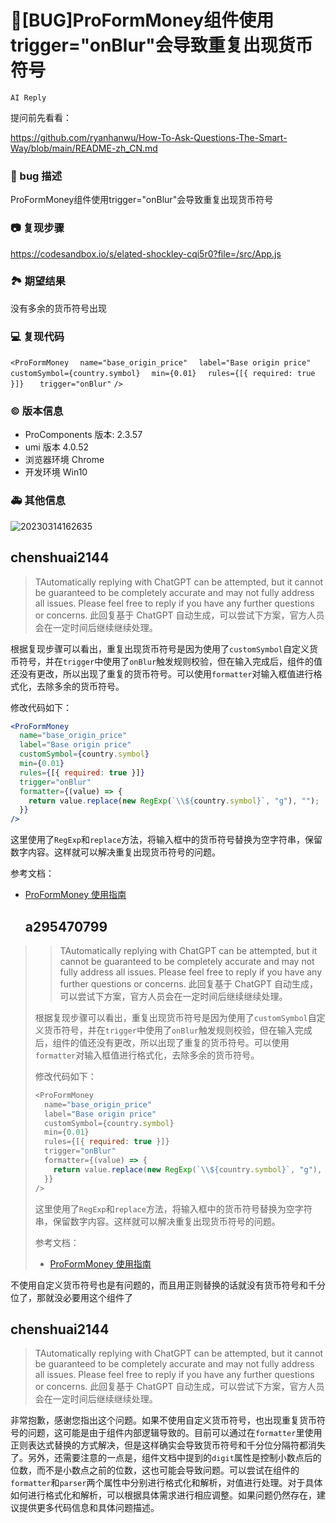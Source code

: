 # 🐛[BUG]ProFormMoney组件使用trigger="onBlur"会导致重复出现货币符号

`AI Reply`

提问前先看看：

https://github.com/ryanhanwu/How-To-Ask-Questions-The-Smart-Way/blob/main/README-zh_CN.md

### 🐛 bug 描述

ProFormMoney组件使用trigger="onBlur"会导致重复出现货币符号

### 📷 复现步骤

https://codesandbox.io/s/elated-shockley-cqi5r0?file=/src/App.js

### 🏞 期望结果

没有多余的货币符号出现

### 💻 复现代码

`<ProFormMoney`
`  name="base_origin_price"`
`  label="Base origin price"`
`  customSymbol={country.symbol}`
`  min={0.01}`
`  rules={[{ required: true }]}`
`   trigger="onBlur"`
`/>`

### © 版本信息

- ProComponents 版本: 2.3.57
- umi 版本 4.0.52
- 浏览器环境 Chrome
- 开发环境 Win10

### 🚑 其他信息

![20230314162635](https://user-images.githubusercontent.com/42329829/224941291-35570c34-41e2-4dcb-b0be-29eec0ef76c6.gif)

## chenshuai2144

> TAutomatically replying with ChatGPT can be attempted, but it cannot be guaranteed to be completely accurate and may not fully address all issues. Please feel free to reply if you have any further questions or concerns.
> 此回复基于 ChatGPT 自动生成，可以尝试下方案，官方人员会在一定时间后继续继续处理。

根据复现步骤可以看出，重复出现货币符号是因为使用了`customSymbol`自定义货币符号，并在`trigger`中使用了`onBlur`触发规则校验，但在输入完成后，组件的值还没有更改，所以出现了重复的货币符号。可以使用`formatter`对输入框值进行格式化，去除多余的货币符号。

修改代码如下：

```jsx
<ProFormMoney
  name="base_origin_price"
  label="Base origin price"
  customSymbol={country.symbol}
  min={0.01}
  rules={[{ required: true }]}
  trigger="onBlur"
  formatter={(value) => {
    return value.replace(new RegExp(`\\${country.symbol}`, "g"), "");
  }}
/>
```

这里使用了`RegExp`和`replace`方法，将输入框中的货币符号替换为空字符串，保留数字内容。这样就可以解决重复出现货币符号的问题。

参考文档：

- [ProFormMoney 使用指南](https://procomponents.ant.design/components/form-money)

  ## a295470799

  >

> > TAutomatically replying with ChatGPT can be attempted, but it cannot be guaranteed to be completely accurate and may not fully address all issues. Please feel free to reply if you have any further questions or concerns.
> > 此回复基于 ChatGPT 自动生成，可以尝试下方案，官方人员会在一定时间后继续继续处理。
>
> 根据复现步骤可以看出，重复出现货币符号是因为使用了`customSymbol`自定义货币符号，并在`trigger`中使用了`onBlur`触发规则校验，但在输入完成后，组件的值还没有更改，所以出现了重复的货币符号。可以使用`formatter`对输入框值进行格式化，去除多余的货币符号。
>
> 修改代码如下：
>
> ```js
> <ProFormMoney
>   name="base_origin_price"
>   label="Base origin price"
>   customSymbol={country.symbol}
>   min={0.01}
>   rules={[{ required: true }]}
>   trigger="onBlur"
>   formatter={(value) => {
>     return value.replace(new RegExp(`\\${country.symbol}`, "g"), "");
>   }}
> />
> ```
>
> 这里使用了`RegExp`和`replace`方法，将输入框中的货币符号替换为空字符串，保留数字内容。这样就可以解决重复出现货币符号的问题。
>
> 参考文档：
>
> - [ProFormMoney 使用指南](https://procomponents.ant.design/components/form-money)

不使用自定义货币符号也是有问题的，而且用正则替换的话就没有货币符号和千分位了，那就没必要用这个组件了

## chenshuai2144

> TAutomatically replying with ChatGPT can be attempted, but it cannot be guaranteed to be completely accurate and may not fully address all issues. Please feel free to reply if you have any further questions or concerns.
> 此回复基于 ChatGPT 自动生成，可以尝试下方案，官方人员会在一定时间后继续继续处理。

非常抱歉，感谢您指出这个问题。如果不使用自定义货币符号，也出现重复货币符号的问题，这可能是由于组件内部逻辑导致的。目前可以通过在`formatter`里使用正则表达式替换的方式解决，但是这样确实会导致货币符号和千分位分隔符都消失了。另外，还需要注意的一点是，组件文档中提到的`digit`属性是控制小数点后的位数，而不是小数点之前的位数，这也可能会导致问题。可以尝试在组件的`formatter`和`parser`两个属性中分别进行格式化和解析，对值进行处理。对于具体如何进行格式化和解析，可以根据具体需求进行相应调整。如果问题仍然存在，建议提供更多代码信息和具体问题描述。
